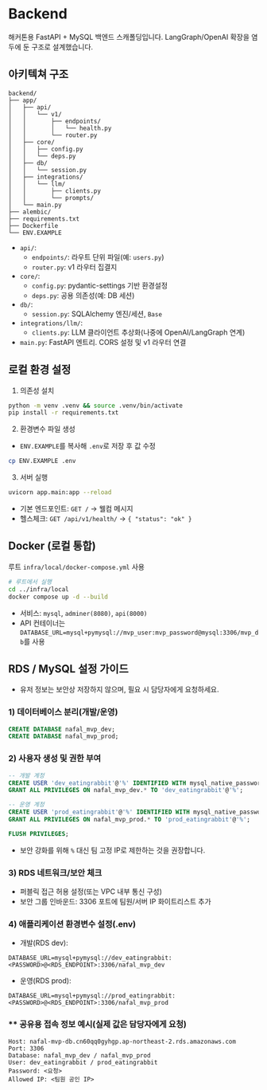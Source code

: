 # Backend

해커톤용 FastAPI + MySQL 백엔드 스캐폴딩입니다. LangGraph/OpenAI 확장을 염두에 둔 구조로 설계했습니다.

## 아키텍쳐 구조
```
backend/
├── app/
│   ├── api/
│   │   └── v1/
│   │       ├── endpoints/
│   │       │   └── health.py
│   │       └── router.py
│   ├── core/
│   │   ├── config.py
│   │   └── deps.py
│   ├── db/
│   │   └── session.py
│   ├── integrations/
│   │   └── llm/
│   │       ├── clients.py
│   │       └── prompts/
│   └── main.py
├── alembic/
├── requirements.txt
├── Dockerfile
└── ENV.EXAMPLE
```

- `api/`:
  - `endpoints/`: 라우트 단위 파일(예: `users.py`)
  - `router.py`: v1 라우터 집결지
- `core/`:
  - `config.py`: pydantic-settings 기반 환경설정
  - `deps.py`: 공용 의존성(예: DB 세션)
- `db/`:
  - `session.py`: SQLAlchemy 엔진/세션, `Base`
- `integrations/llm/`:
  - `clients.py`: LLM 클라이언트 추상화(나중에 OpenAI/LangGraph 연계)
- `main.py`: FastAPI 엔트리. CORS 설정 및 v1 라우터 연결

## 로컬 환경 설정
1) 의존성 설치
```bash
python -m venv .venv && source .venv/bin/activate
pip install -r requirements.txt
```

2) 환경변수 파일 생성
- `ENV.EXAMPLE`를 복사해 `.env`로 저장 후 값 수정
```bash
cp ENV.EXAMPLE .env
```

3) 서버 실행
```bash
uvicorn app.main:app --reload
```

- 기본 엔드포인트: `GET /` → 웰컴 메시지
- 헬스체크: `GET /api/v1/health/` → `{ "status": "ok" }`

## Docker (로컬 통합)
루트 `infra/local/docker-compose.yml` 사용
```bash
# 루트에서 실행
cd ../infra/local
docker compose up -d --build
```
- 서비스: `mysql`, `adminer(8080)`, `api(8000)`
- API 컨테이너는 `DATABASE_URL=mysql+pymysql://mvp_user:mvp_password@mysql:3306/mvp_db`를 사용


## RDS / MySQL 설정 가이드
- 유저 정보는 보안상 저장하지 않으며, 필요 시 담당자에게 요청하세요.

### 1) 데이터베이스 분리(개발/운영)
```sql
CREATE DATABASE nafal_mvp_dev;
CREATE DATABASE nafal_mvp_prod;
```

### 2) 사용자 생성 및 권한 부여
```sql
-- 개발 계정
CREATE USER 'dev_eatingrabbit'@'%' IDENTIFIED WITH mysql_native_password BY 'mvp2025!';
GRANT ALL PRIVILEGES ON nafal_mvp_dev.* TO 'dev_eatingrabbit'@'%';

-- 운영 계정
CREATE USER 'prod_eatingrabbit'@'%' IDENTIFIED WITH mysql_native_password BY 'mvp2025!';
GRANT ALL PRIVILEGES ON nafal_mvp_prod.* TO 'prod_eatingrabbit'@'%';

FLUSH PRIVILEGES;
```

- 보안 강화를 위해 `%` 대신 팀 고정 IP로 제한하는 것을 권장합니다.

### 3) RDS 네트워크/보안 체크
- 퍼블릭 접근 허용 설정(또는 VPC 내부 통신 구성)
- 보안 그룹 인바운드: 3306 포트에 팀원/서버 IP 화이트리스트 추가

### 4) 애플리케이션 환경변수 설정(.env)
- 개발(RDS dev):
```env
DATABASE_URL=mysql+pymysql://dev_eatingrabbit:<PASSWORD>@<RDS_ENDPOINT>:3306/nafal_mvp_dev
```
- 운영(RDS prod):
```env
DATABASE_URL=mysql+pymysql://prod_eatingrabbit:<PASSWORD>@<RDS_ENDPOINT>:3306/nafal_mvp_prod
```

### ** 공유용 접속 정보 예시(실제 값은 담당자에게 요청)
```
Host: nafal-mvp-db.cn60qq0gyhgp.ap-northeast-2.rds.amazonaws.com
Port: 3306
Database: nafal_mvp_dev / nafal_mvp_prod
User: dev_eatingrabbit / prod_eatingrabbit
Password: <요청>
Allowed IP: <팀원 공인 IP>
```
